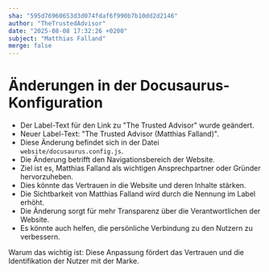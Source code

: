 ```yaml
---
sha: "595d76960653d3d074fdaf6f990b7b10dd2d2146"
author: "TheTrustedAdvisor"
date: "2025-08-08 17:32:26 +0200"
subject: "Matthias Falland"
merge: false
---
```


# Änderungen in der Docusaurus-Konfiguration

- Der Label-Text für den Link zu "The Trusted Advisor" wurde geändert.
- Neuer Label-Text: "The Trusted Advisor (Matthias Falland)".
- Diese Änderung befindet sich in der Datei `website/docusaurus.config.js`.
- Die Änderung betrifft den Navigationsbereich der Website.
- Ziel ist es, Matthias Falland als wichtigen Ansprechpartner oder Gründer hervorzuheben.
- Dies könnte das Vertrauen in die Website und deren Inhalte stärken.
- Die Sichtbarkeit von Matthias Falland wird durch die Nennung im Label erhöht.
- Die Änderung sorgt für mehr Transparenz über die Verantwortlichen der Website.
- Es könnte auch helfen, die persönliche Verbindung zu den Nutzern zu verbessern.

Warum das wichtig ist: Diese Anpassung fördert das Vertrauen und die Identifikation der Nutzer mit der Marke.

